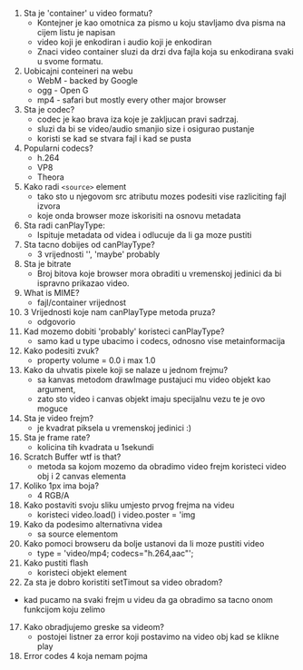 1. Sta je 'container' u video formatu?     
    * Kontejner je kao omotnica za pismo u koju stavljamo dva pisma na cijem listu je napisan
    * video koji je enkodiran i audio koji je enkodiran
    * Znaci video container sluzi da drzi dva fajla koja su enkodirana svaki u svome formatu.
2. Uobicajni conteineri na webu
    * WebM - backed by Google
    * ogg - Open G
    * mp4 - safari but mostly every other major browser
3. Sta je codec?
    * codec je kao brava iza koje je zakljucan pravi sadrzaj.
    * sluzi da bi se video/audio smanjio size i osigurao pustanje 
    * koristi se kad se stvara fajl i kad se pusta
4. Popularni codecs?
    * h.264
    * VP8
    * Theora
5. Kako radi `<source>` element   
    * tako sto u njegovom src atributu mozes podesiti vise razliciting fajl izvora
    * koje onda browser moze iskorisiti na osnovu metadata
6. Sta radi canPlayType:
    * Ispituje metadata od videa i odlucuje da li ga moze pustiti
7.  Sta tacno dobijes od canPlayType?
    * 3 vrijednosti '', 'maybe' probably
7. Sta je bitrate
    * Broj bitova koje browser mora obraditi u vremenskoj jedinici da bi ispravno prikazao video.
8. What is MIME?
    * fajl/container vrijednost
9. 3 Vrijednosti koje nam canPlayType metoda pruza?
    * odgovorio
10. Kad mozemo dobiti 'probably' koristeci canPlayType?
    * samo kad u type ubacimo i codecs, odnosno vise metainformacija
6. Kako podesiti zvuk?
    * property volume = 0.0 i max 1.0
7. Kako da uhvatis pixele koji se nalaze u jednom frejmu?
    * sa kanvas metodom drawImage pustajuci mu video objekt kao argument,
    * zato sto video i canvas objekt imaju specijalnu vezu te je ovo moguce
8. Sta je video frejm?
    * je kvadrat piksela u vremenskoj jedinici :)
8.  Sta je frame rate?
    * kolicina tih kvadrata u 1sekundi
9. Scratch Buffer wtf is that?
    * metoda sa kojom mozemo da obradimo video frejm koristeci video obj i 2 canvas elementa
10. Koliko 1px ima boja? 
    * 4 RGB/A
11. Kako postaviti svoju sliku umjesto prvog frejma na videu  
    * koristeci video.load() i video.poster = 'img
13. Kako da podesimo alternativna videa
    * sa source elementom
14. Kako pomoci browseru da bolje ustanovi da li moze pustiti video
    * type = 'video/mp4; codecs="h.264,aac"';
15. Kako pustiti flash
    * koristeci objekt element
16. Za sta je dobro koristiti setTimout sa video obradom?
   * kad pucamo na svaki frejm u videu da ga obradimo sa tacno onom funkcijom koju zelimo
17. Kako obradjujemo greske sa videom?
     * postojei listner za error koji postavimo na video obj kad se klikne play
18. Error codes
    4 koja nemam pojma
    
